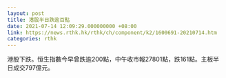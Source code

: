 ```yaml
---
layout: post
title: 港股半日跌逾百點
date: 2021-07-14 12:09:29.000000000 +08:00
link: https://news.rthk.hk/rthk/ch/component/k2/1600691-20210714.htm
categories: rthk
---
```


港股下跌。恒生指數今早曾跌逾200點，中午收市報27801點，跌161點。主板半日成交797億元。
